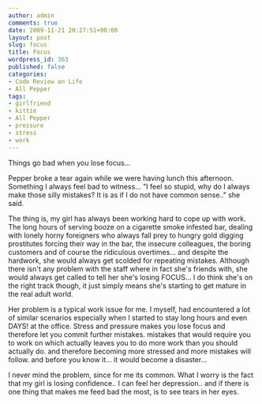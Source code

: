 ```yaml
---
author: admin
comments: true
date: 2009-11-21 20:27:51+00:00
layout: post
slug: focus
title: Focus
wordpress_id: 363
published: false
categories:
- Code Review on Life
- All Pepper
tags:
- girlfriend
- kittie
- All Pepper
- pressure
- stress
- work
---
```


Things go bad when you lose focus...

Pepper broke a tear again while we were having lunch this afternoon. Something I always feel bad to witness... "I feel so stupid, why do I always make those silly mistakes? It is as if I do not have common sense.." she said.

The thing is, my girl has always been working hard to cope up with work. The long hours of serving booze on a cigarette smoke infested bar, dealing with lonely horny foreigners who always fall prey to hungry gold digging prostitutes forcing their way in the bar, the insecure colleagues, the boring customers and of course the ridiculous overtimes... and despite the hardwork, she would always get scolded for repeating mistakes. Although there isn't any problem with the staff where in fact she's friends with, she would always get called to tell her she's losing FOCUS... I do think she's on the right track though, it just simply means she's starting to get mature in the real adult world.

Her problem is a typical work issue for me. I myself, had encountered a lot of similar scenarios especially when I started to stay long hours and even DAYS! at the office. Stress and pressure makes you lose focus and therefore let you commit further mistakes. mistakes that would require you to work on which actually leaves you to do more work than you should actually do. and therefore becoming more stressed and more mistakes will follow. and before you know it... it would become a disaster...

I never mind the problem, since for me its common. What I worry is the fact that my girl is losing confidence.. I can feel her depression.. and if there is one thing that makes me feed bad the most, is to see tears in her eyes.
